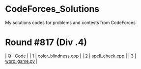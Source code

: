 # CodeForces_Solutions
My solutions codes for problems and contests from CodeForces

# Round #817 (Div .4)
 
| Q | Code |
| 1 | <a href="https://github.com/Ashrockzzz2003/CodeForces_Solutions/blob/main/Round%20%23817%20(Div%20.4)/color_blindness.cpp">color_blindness.cpp</a> |
| 2 | <a href="https://github.com/Ashrockzzz2003/CodeForces_Solutions/blob/main/Round%20%23817%20(Div%20.4)/spell_check.cpp">spell_check.cpp</a> |
| 3 | <a href="https://github.com/Ashrockzzz2003/CodeForces_Solutions/blob/main/Round%20%23817%20(Div%20.4)/word_game.py">word_game.py</a> |
